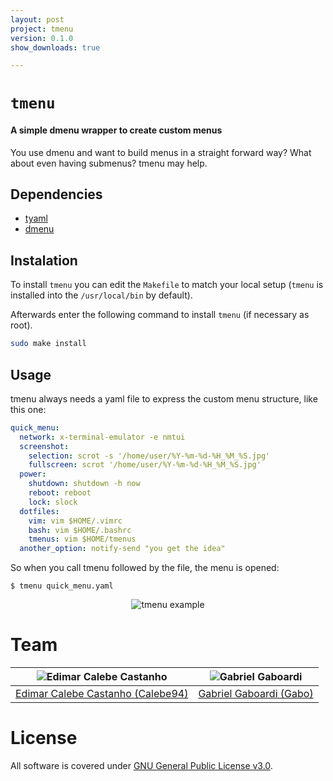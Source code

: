 ```yaml
---
layout: post
project: tmenu
version: 0.1.0
show_downloads: true

---
```


# `tmenu`
#### A simple dmenu wrapper to create custom menus

You use dmenu and want to build menus in a straight forward way? What about even having submenus? tmenu may help.

## Dependencies

* [tyaml](https://github.com/Calebe94/tinytools/tree/master/tyaml)
* [dmenu](http://tools.suckless.org/dmenu/)

## Instalation

To install `tmenu` you can edit the `Makefile` to match your local setup (`tmenu` is installed into the `/usr/local/bin` by default).

Afterwards enter the following command to install `tmenu` (if necessary as root).

```bash
sudo make install
```

## Usage

tmenu always needs a yaml file to express the custom menu structure, like this one:

```yaml
quick_menu:
  network: x-terminal-emulator -e nmtui
  screenshot:
    selection: scrot -s '/home/user/%Y-%m-%d-%H_%M_%S.jpg'
    fullscreen: scrot '/home/user/%Y-%m-%d-%H_%M_%S.jpg'
  power:
    shutdown: shutdown -h now
    reboot: reboot
    lock: slock
  dotfiles:
    vim: vim $HOME/.vimrc
    bash: vim $HOME/.bashrc
    tmenus: vim $HOME/tmenus
  another_option: notify-send "you get the idea"
```
So when you call tmenu followed by the file, the menu is opened:
```
$ tmenu quick_menu.yaml
```
<p align="center">
  <img src=".screenshots/example.png" alt="tmenu example">
</p>

# Team

| <img src="https://github.com/Calebe94.png?size=200" alt="Edimar Calebe Castanho"> | <img src="https://github.com/gbgabo.png?size=200" alt="Gabriel Gaboardi"> | 
|:---------------------------------------------------------------------------------:|:-------------------------------------------------------------------------:|
| [Edimar Calebe Castanho (Calebe94)](https://github.com/Calebe94)                  | [Gabriel Gaboardi (Gabo)](https://github.com/gbgabo)                      |

# License

All software is covered under [GNU General Public License v3.0](https://www.gnu.org/licenses/gpl-3.0.en.html).
